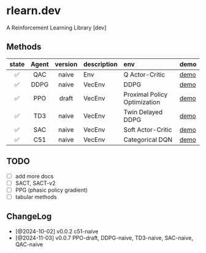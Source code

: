 # rlearn.dev
A Reinforcement Learning Library [dev]

## Methods
| state | Agent | version | description | env | demo |   
|:---:|:---:|:---:|:---|:---|:---|
| ✅ | QAC  | naive | Env | Q Actor-Critic | [demo](tests/methods/qac/test_qac_naive.py)
| ✅ | DDPG | naive | VecEnv | DDPG | [demo](tests/methods/ddpg/test_ddpg_naive.py)
| ✅ | PPO  | draft | VecEnv | Proximal Policy Optimization | [demo](tests/methods/ppo/test_ppo_draft.py)
| ✅ | TD3  | naive | VecEnv | Twin Delayed DDPG | [demo](tests/methods/td3/test_td3_naive.py)
| ✅ | SAC  | naive | VecEnv | Soft Actor-Critic | [demo](tests/methods/sac/test_sac_naive.py)
| ✅ | C51  | naive | VecEnv | Categorical DQN | [demo](tests/methods/c51/test_c51_naive.py)

## TODO
- [ ] add more docs
- [ ] SACT, SACT-v2
- [ ] PPG (phasic policy gradient)
- [ ] tabular methods

## ChangeLog
- [@2024-10-02] v0.0.2 c51-naive
- [@2024-11-03] v0.0.7 PPO-draft, DDPG-naive, TD3-naive, SAC-naive, QAC-naive
